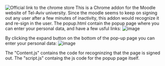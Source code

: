 ![Official link to the chrome store](https://chrome.google.com/webstore/detail/tauluncher/mjipjoiimkegppedpnhjmgeenhekmdjo)
This is a Chrome addon for the Moodle website of Tel-Aviv university. Since the moodle seems to keep on signing out any user after a few minutes of inactivity, this addon would recognize it and re-sign in the user.
The popup.html contain the popup page where you can enter your personal data, and have a few usful links:
![image](https://user-images.githubusercontent.com/65441185/186167385-22fa98d7-3c46-4105-9dc6-23a6d9633864.png)

By clicking the expand button on the bottom of the pop-up page you can enter your personal data:
![image](https://user-images.githubusercontent.com/65441185/186167586-c6f78765-48f0-4e7e-b550-66971c95d39c.png)

The "Content.js" contains the code for recogninzing that the page is signed out.
The "script.js" containg the js code for the popup page itself.
